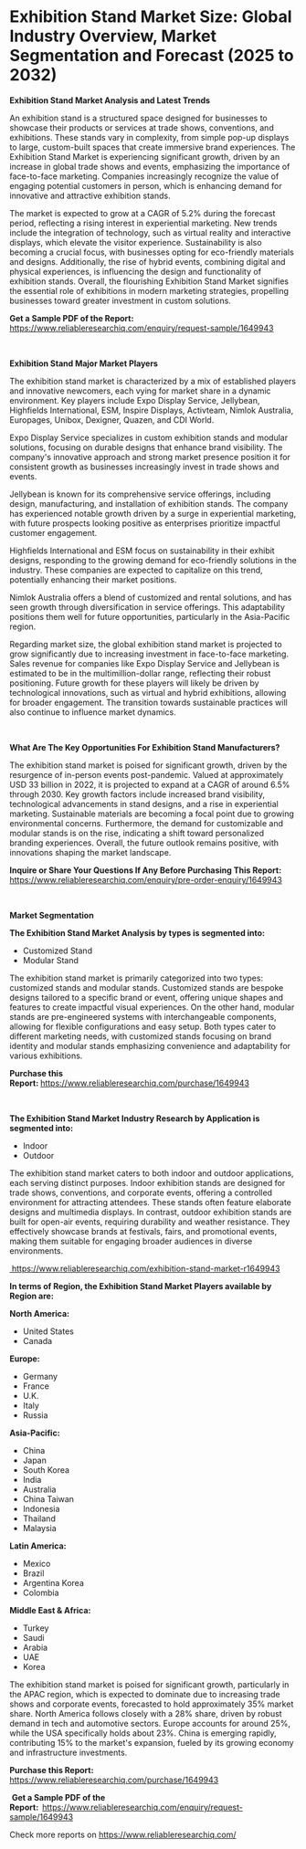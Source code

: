 <p><h1>Exhibition Stand Market Size: Global Industry Overview, Market Segmentation and Forecast (2025 to 2032)</h1></p><p><strong>Exhibition Stand Market Analysis and Latest Trends</strong></p>
<p><p>An exhibition stand is a structured space designed for businesses to showcase their products or services at trade shows, conventions, and exhibitions. These stands vary in complexity, from simple pop-up displays to large, custom-built spaces that create immersive brand experiences. The Exhibition Stand Market is experiencing significant growth, driven by an increase in global trade shows and events, emphasizing the importance of face-to-face marketing. Companies increasingly recognize the value of engaging potential customers in person, which is enhancing demand for innovative and attractive exhibition stands.</p><p>The market is expected to grow at a CAGR of 5.2% during the forecast period, reflecting a rising interest in experiential marketing. New trends include the integration of technology, such as virtual reality and interactive displays, which elevate the visitor experience. Sustainability is also becoming a crucial focus, with businesses opting for eco-friendly materials and designs. Additionally, the rise of hybrid events, combining digital and physical experiences, is influencing the design and functionality of exhibition stands. Overall, the flourishing Exhibition Stand Market signifies the essential role of exhibitions in modern marketing strategies, propelling businesses toward greater investment in custom solutions.</p></p>
<p><strong>Get a Sample PDF of the Report:&nbsp;</strong> <a href="https://www.reliableresearchiq.com/enquiry/request-sample/1649943?utm_campaign=2209&utm_medium=2&utm_source=Github&utm_content=ia&utm_term=17022025&utm_id=exhibition-stand">https://www.reliableresearchiq.com/enquiry/request-sample/1649943</a></p>
<p>&nbsp;</p>
<p><strong>Exhibition Stand Major Market Players</strong></p>
<p><p>The exhibition stand market is characterized by a mix of established players and innovative newcomers, each vying for market share in a dynamic environment. Key players include Expo Display Service, Jellybean, Highfields International, ESM, Inspire Displays, Activteam, Nimlok Australia, Europages, Unibox, Dexigner, Quazen, and CDI World. </p><p>Expo Display Service specializes in custom exhibition stands and modular solutions, focusing on durable designs that enhance brand visibility. The company's innovative approach and strong market presence position it for consistent growth as businesses increasingly invest in trade shows and events.</p><p>Jellybean is known for its comprehensive service offerings, including design, manufacturing, and installation of exhibition stands. The company has experienced notable growth driven by a surge in experiential marketing, with future prospects looking positive as enterprises prioritize impactful customer engagement.</p><p>Highfields International and ESM focus on sustainability in their exhibit designs, responding to the growing demand for eco-friendly solutions in the industry. These companies are expected to capitalize on this trend, potentially enhancing their market positions.</p><p>Nimlok Australia offers a blend of customized and rental solutions, and has seen growth through diversification in service offerings. This adaptability positions them well for future opportunities, particularly in the Asia-Pacific region.</p><p>Regarding market size, the global exhibition stand market is projected to grow significantly due to increasing investment in face-to-face marketing. Sales revenue for companies like Expo Display Service and Jellybean is estimated to be in the multimillion-dollar range, reflecting their robust positioning. Future growth for these players will likely be driven by technological innovations, such as virtual and hybrid exhibitions, allowing for broader engagement. The transition towards sustainable practices will also continue to influence market dynamics.</p></p>
<p>&nbsp;</p>
<p><strong>What Are The Key Opportunities For Exhibition Stand Manufacturers?</strong></p>
<p><p>The exhibition stand market is poised for significant growth, driven by the resurgence of in-person events post-pandemic. Valued at approximately USD 33 billion in 2022, it is projected to expand at a CAGR of around 6.5% through 2030. Key growth factors include increased brand visibility, technological advancements in stand designs, and a rise in experiential marketing. Sustainable materials are becoming a focal point due to growing environmental concerns. Furthermore, the demand for customizable and modular stands is on the rise, indicating a shift toward personalized branding experiences. Overall, the future outlook remains positive, with innovations shaping the market landscape.</p></p>
<p><strong>Inquire or Share Your Questions If Any Before Purchasing This Report:</strong> <a href="https://www.reliableresearchiq.com/enquiry/pre-order-enquiry/1649943?utm_campaign=2209&utm_medium=2&utm_source=Github&utm_content=ia&utm_term=17022025&utm_id=exhibition-stand">https://www.reliableresearchiq.com/enquiry/pre-order-enquiry/1649943</a></p>
<p>&nbsp;</p>
<p><strong>Market Segmentation</strong></p>
<p><strong>The Exhibition Stand Market Analysis by types is segmented into:</strong></p>
<p><ul><li>Customized Stand</li><li>Modular Stand</li></ul></p>
<p><p>The exhibition stand market is primarily categorized into two types: customized stands and modular stands. Customized stands are bespoke designs tailored to a specific brand or event, offering unique shapes and features to create impactful visual experiences. On the other hand, modular stands are pre-engineered systems with interchangeable components, allowing for flexible configurations and easy setup. Both types cater to different marketing needs, with customized stands focusing on brand identity and modular stands emphasizing convenience and adaptability for various exhibitions.</p></p>
<p><strong>Purchase this Report:&nbsp;</strong><a href="https://www.reliableresearchiq.com/purchase/1649943?utm_campaign=2209&utm_medium=2&utm_source=Github&utm_content=ia&utm_term=17022025&utm_id=exhibition-stand">https://www.reliableresearchiq.com/purchase/1649943</a></p>
<p>&nbsp;</p>
<p><strong>The Exhibition Stand Market Industry Research by Application is segmented into:</strong></p>
<p><ul><li>Indoor</li><li>Outdoor</li></ul></p>
<p><p>The exhibition stand market caters to both indoor and outdoor applications, each serving distinct purposes. Indoor exhibition stands are designed for trade shows, conventions, and corporate events, offering a controlled environment for attracting attendees. These stands often feature elaborate designs and multimedia displays. In contrast, outdoor exhibition stands are built for open-air events, requiring durability and weather resistance. They effectively showcase brands at festivals, fairs, and promotional events, making them suitable for engaging broader audiences in diverse environments.</p></p>
<p><a href="https://www.reliableresearchiq.com/exhibition-stand-market-r1649943?utm_campaign=2209&utm_medium=2&utm_source=Github&utm_content=ia&utm_term=17022025&utm_id=exhibition-stand">&nbsp;https://www.reliableresearchiq.com/exhibition-stand-market-r1649943</a></p>
<p><strong>In terms of Region, the Exhibition Stand Market Players available by Region are:</strong></p>
<p>
    <p> <strong> North America: </strong>
        <ul>
            <li>United States</li>
            <li>Canada</li>
        </ul>
        </p> 
    <p> <strong> Europe: </strong>
        <ul>
            <li>Germany</li>
            <li>France</li>
            <li>U.K.</li>
            <li>Italy</li>
            <li>Russia</li>
        </ul>
        </p> 
    <p> <strong> Asia-Pacific: </strong>
        <ul>
            <li>China</li>
            <li>Japan</li>
            <li>South Korea</li>
            <li>India</li>
            <li>Australia</li>
            <li>China Taiwan</li>
            <li>Indonesia</li>
            <li>Thailand</li>
            <li>Malaysia</li>
        </ul>
        </p> 
    <p> <strong> Latin America: </strong>
        <ul>
            <li>Mexico</li>
            <li>Brazil</li>
            <li>Argentina Korea</li>
            <li>Colombia</li>
        </ul>
        </p> 
    <p> <strong> Middle East & Africa: </strong>
        <ul>
            <li>Turkey</li>
            <li>Saudi</li>
            <li>Arabia</li>
            <li>UAE</li>
            <li>Korea</li>
        </ul>
    </p>
    </p>
<p><p>The exhibition stand market is poised for significant growth, particularly in the APAC region, which is expected to dominate due to increasing trade shows and corporate events, forecasted to hold approximately 35% market share. North America follows closely with a 28% share, driven by robust demand in tech and automotive sectors. Europe accounts for around 25%, while the USA specifically holds about 23%. China is emerging rapidly, contributing 15% to the market's expansion, fueled by its growing economy and infrastructure investments.</p></p>
<p><strong>Purchase this Report: </strong><a href="https://www.reliableresearchiq.com/purchase/1649943?utm_campaign=2209&utm_medium=2&utm_source=Github&utm_content=ia&utm_term=17022025&utm_id=exhibition-stand">https://www.reliableresearchiq.com/purchase/1649943</a></p>
<p>&nbsp;<strong>Get a Sample PDF of the Report:&nbsp;&nbsp;</strong><a href="https://www.reliableresearchiq.com/enquiry/request-sample/1649943?utm_campaign=2209&utm_medium=2&utm_source=Github&utm_content=ia&utm_term=17022025&utm_id=exhibition-stand">https://www.reliableresearchiq.com/enquiry/request-sample/1649943</a></p>
<p><strong></strong></p>
<p>Check more reports on <a href="https://www.reliableresearchiq.com/?utm_campaign=2209&utm_medium=2&utm_source=Github&utm_content=ia&utm_term=17022025&utm_id=exhibition-stand">https://www.reliableresearchiq.com/</a></p>
